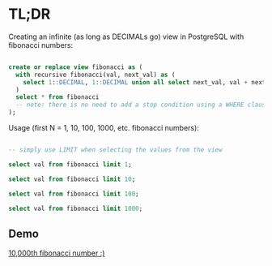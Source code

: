# TL;DR

Creating an infinite (as long as DECIMALs go) view in PostgreSQL with fibonacci numbers:

```sql

create or replace view fibonacci as (
  with recursive fibonacci(val, next_val) as (
    select 1::DECIMAL, 1::DECIMAL union all select next_val, val + next_val from fibonacci
  )
  select * from fibonacci
  -- note: there is no need to add a stop condition using a WHERE clause here
);

```

Usage (first N = 1, 10, 100, 1000, etc. fibonacci numbers):

```sql

-- simply use LIMIT when selecting the values from the view

select val from fibonacci limit 1;

select val from fibonacci limit 10;

select val from fibonacci limit 100;

select val from fibonacci limit 1000;

```

## Demo

[10,000th fibonacci number :)](https://github.com/G4S9/postgresql-fibonacci/assets/96652361/7fb2245b-5d08-47a2-b536-13a041cbc9ac)
